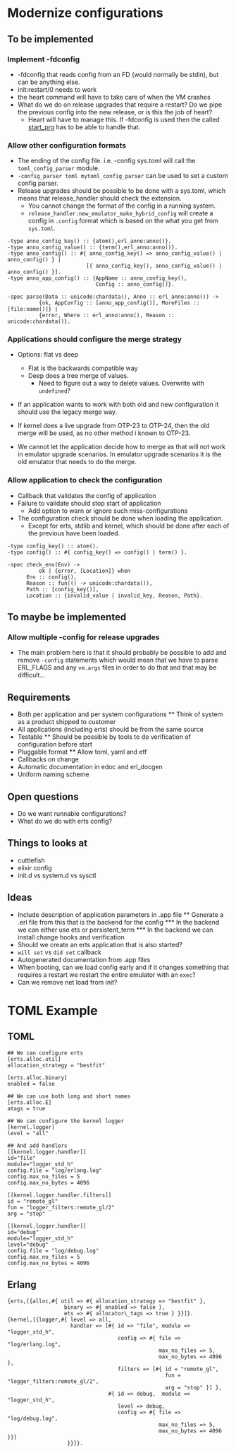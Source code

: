 # Modernize configurations

## To be implemented

### Implement -fdconfig
* -fdconfig that reads config from an FD (would normally be stdin), but can be anything else.
* init:restart/0 needs to work
* the heart command will have to take care of when the VM crashes
* What do we do on release upgrades that require a restart? Do we
  pipe the previous config into the new release, or is this the job of heart?
  * Heart will have to manage this. If -fdconfig is used then the called
    [start_prg](https://erlang.org/doc/man/sasl_app.html#configuration)
    has to be able to handle that.

### Allow other configuration formats

* The ending of the config file. i.e. -config sys.toml will call the `toml_config_parser` module.
* `-config_parser toml mytoml_config_parser` can be used to set a custom config parser.
* Release upgrades should be possible to be done with a sys.toml, which means that release_handler
  should check the extension.
  * You cannot change the format of the config in a running system.
  * `release_handler:new_emulator_make_hybrid_config` will create a config in
    `.config` format which is based on the what you get from `sys.toml`.

```
-type anno_config_key() :: {atom(),erl_anno:anno()}.
-type anno_config_value() :: {term(),erl_anno:anno()}.
-type anno_config() :: #{ anno_config_key() => anno_config_value() | anno_config() } |
                         [{ anno_config_key(), anno_config_value() | anno_config() }].
-type anno_app_config() :: {AppName :: anno_config_key(),
                            Config :: anno_config()}.

-spec parse(Data :: unicode:chardata(), Anno :: erl_anno:anno()) ->
          {ok, AppConfig :: [anno_app_config()], MoreFiles :: [file:name()]} |
          {error, Where :: erl_anno:anno(), Reason :: unicode:chardata()}.
```

### Applications should configure the merge strategy

* Options: flat vs deep
  * Flat is the backwards compatible way
  * Deep does a tree merge of values.
    * Need to figure out a way to delete values. Overwrite with `undefined`?
* If an application wants to work with both old and new configuration it should
  use the legacy merge way.
* If kernel does a live upgrade from OTP-23 to OTP-24, then the old merge will
  be used, as no other method i known to OTP-23.

* We cannot let the application decide how to merge as that will not work
  in emulator upgrade scenarios. In emulator upgrade scenarios it is the
  old emulator that needs to do the merge.


### Allow application to check the configuration

* Callback that validates the config of application
* Failure to validate should stop start of application
  * Add option to warn or ignore such miss-configurations
* The configuration check should be done when loading the
  application.
  * Except for erts, stdlib and kernel, which should be done
    after each of the previous have been loaded.

```
-type config_key() :: atom().
-type config() :: #{ config_key() => config() | term() }.

-spec check_env(Env) ->
          ok | {error, [Location]} when
      Env :: config(),
      Reason :: fun(() -> unicode:chardata()),
      Path :: [config_key()],
      Location :: {invalid_value | invalid_key, Reason, Path}.
```

## To maybe be implemented

### Allow multiple -config for release upgrades

* The main problem here is that it should probably be possible to add and remove
  `-config` statements which would mean that we have to parse ERL_FLAGS and any
  `vm.args` files in order to do that and that may be difficult...

## Requirements

* Both per application and per system configurations
** Think of system as a product shipped to customer
* All applications (including erts) should be from the same source
* Testable
** Should be possible by tools to do verification of configuration before start
* Pluggable format
** Allow toml, yaml and etf
* Callbacks on change
* Automatic documentation in edoc and erl_docgen
* Uniform naming scheme

## Open questions

* Do we want runnable configurations?
* What do we do with erts config?

## Things to looks at

* cuttlefish
* elixir config
* init.d vs system.d vs sysctl

## Ideas

* Include description of application parameters in .app file
** Generate a .erl file from this that is the backend for the config
*** In the backend we can either use ets or persistent_term
*** In the backend we can install change hooks and verification
* Should we create an erts application that is also started?
* `will set` vs `did set` callback
* Autogenerated documentation from .app files
* When booting, can we load config early and if it changes something
  that requires a restart we restart the entire emulator with an `exec`?
* Can we remove net load from init?

# TOML Example

## TOML
```
## We can configure erts
[erts.alloc.util]
allocation_strategy = "bestfit"

[erts.alloc.binary]
enabled = false

## We can use both long and short names
[erts.alloc.E]
atags = true

## We can configure the kernel logger
[kernel.logger]
level = "all"

## And add handlers
[[kernel.logger.handler]]
id="file"
module="logger_std_h"
config.file = "log/erlang.log"
config.max_no_files = 5
config.max_no_bytes = 4096

[[kernel.logger.handler.filters]]
id = "remote_gl"
fun = "logger_filters:remote_gl/2"
arg = "stop"

[[kernel.logger.handler]]
id="debug"
module="logger_std_h"
level="debug"
config.file = "log/debug.log"
config.max_no_files = 5
config.max_no_bytes = 4096

```

## Erlang

```
{erts,[{alloc,#{ util => #{ allocation_strategy => "bestfit" },
                  binary => #{ enabled => false },
                  ets => #{ allocator\_tags => true } }}]}.
{kernel,[{logger,#{ level => all,
                    handler => [#{ id => "file", module => "logger_std_h",
                                   config => #{ file => "log/erlang.log",
                                                max_no_files => 5,
                                                max_no_bytes => 4096 },
                                   filters => [#{ id = "remote_gl",
                                                  fun = "logger_filters:remote_gl/2",
                                                  arg = "stop" }] },
                                #{ id => debug,  module => "logger_std_h",
                                   level => debug,
                                   config => #{ file => "log/debug.log",
                                                max_no_files => 5,
                                                max_no_bytes => 4096 }}]
                   }}]}.
```
